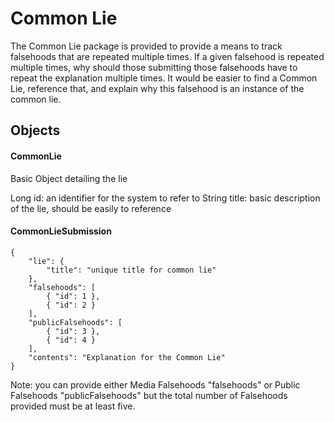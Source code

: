 # Common Lie

The Common Lie package is provided to provide a means to track falsehoods that are repeated multiple times. If a given falsehood is repeated multiple times, why should those submitting those falsehoods have to repeat the explanation multiple times. It would be easier to find a Common Lie, reference that, and explain why this falsehood is an instance of the common lie.

## Objects

#### CommonLie

Basic Object detailing the lie

Long id: an identifier for the system to refer to
String title: basic description of the lie, should be easily to reference

#### CommonLieSubmission

```
{
    "lie": {
        "title": "unique title for common lie"
    },
    "falsehoods": [
        { "id": 1 },
        { "id": 2 }
    ],
    "publicFalsehoods": [
        { "id": 3 },
        { "id": 4 }
    ],
    "contents": "Explanation for the Common Lie"
}
```

Note: you can provide either Media Falsehoods "falsehoods" or Public Falsehoods "publicFalsehoods" but the total number of Falsehoods provided must be at least five.